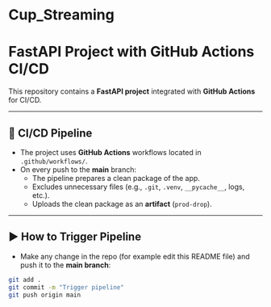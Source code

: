 # Cup_Streaming
# FastAPI Project with GitHub Actions CI/CD

This repository contains a **FastAPI project** integrated with **GitHub Actions** for CI/CD.

---

## 🚀 CI/CD Pipeline

- The project uses **GitHub Actions** workflows located in `.github/workflows/`.
- On every push to the **main** branch:
  - The pipeline prepares a clean package of the app.
  - Excludes unnecessary files (e.g., `.git`, `.venv`, `__pycache__`, logs, etc.).
  - Uploads the clean package as an **artifact** (`prod-drop`).

---

## ▶️ How to Trigger Pipeline

- Make any change in the repo (for example edit this README file) and push it to the **main branch**:

```bash
git add .
git commit -m "Trigger pipeline"
git push origin main
